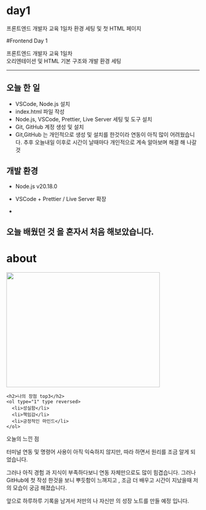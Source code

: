 # day1
프론트엔드 개발자 교육 1일차 환경 세팅 및 첫 HTML 페이지

#Frontend Day 1

프론트엔드 개발자 교육 1일차  
오리엔테이션 및 HTML 기본 구조와 개발 환경 세팅

---

## 오늘 한 일
- VSCode, Node.js 설치
- index.html 파일 작성
- Node.js, VSCode, Prettier, Live Server 세팅 및 도구 설치 
- Git, GitHub 계정 생성 및 설치
- Git,GitHub 는 개인적으로 생성 및 설치를 한것이라 연동이 아직 많이 어려웠습니다.
추후 오늘내일 이후로 시간이 날때마다 개인적으로 계속 알아보며 해결 해 나갈것

## 개발 환경
- Node.js v20.18.0    
- VSCode + Prettier / Live Server 확장

-

## 오늘 배웠던 것 을 혼자서 처음 해보았습니다.

<html lang="ko">
  <head>
    <meta charset="UTF-8" />
    <meta name="viewport" content="width=device-width, initial-scale=1.0" />
    <title>1일차</title>
  </head>
  <body>
    <h1>about</h1>
    <img src="images/rabbit.png"토끼 사진" width="400" height="300" />

    <h2>나의 장점 top3</h2>
    <ol type="1" type reversed>
      <li>성실함</li>
      <li>책임감</li>
      <li>긍정적인 마인드</li>
    </ol>
  </body>
</html>


오늘의 느낀 점

터미널 연동 및 명령어 사용이 아직 익숙하지 않지만, 따라 하면서 원리를 조금 알게 되었습니다.

그러나 아직  경험 과 지식이 부족하다보니 연동 자체만으로도 많이 힘겹습니다.
그러나 GitHub에 첫 작성 한것을 보니 뿌듯함이 느껴지고 , 조금 더 배우고 시간이 지났을때 저의 모습이 궁금 해졌습니다. 

앞으로 하루하루 기록을 남겨서 저만의 나 자신만 의 성장 노트를 만들 예정 입니다.
